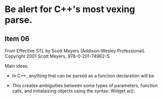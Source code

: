 # Be alert for C++'s most vexing parse.

## Item 06

From Effective STL by Scott Meyers (Addison-Wesley Professional). 
Copyright 2001 Scott Meyers, 978-0-201-74962-5.

Main ideas:

- In C++, anything that can be parsed as a function declaration will be

- This creates ambiguities between some types of parameters, function calls,
  and initialaizing objects using the syntax: Widget w();


